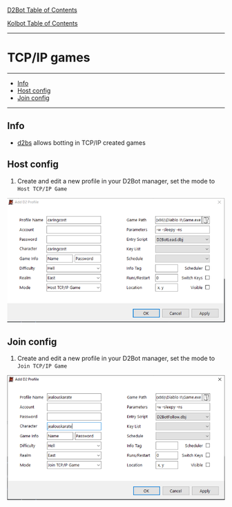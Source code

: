 [D2Bot Table of Contents](https://bhdocs.github.io/docs/category/d2bot)

[Kolbot Table of Contents](https://bhdocs.github.io/docs/category/kolbot)

---

# TCP/IP games

---

* [Info](#info)
* [Host config](#host-config)
* [Join config](#join-config)

---

## Info

* [d2bs](https://github.com/blizzhackers/kolbot) allows botting in TCP/IP created games

## Host config

1. Create and edit a new profile in your D2Bot manager, set the mode to `Host TCP/IP Game`

![Host config](img/kolbot-TcpIp-host.png)

## Join config

1. Create and edit a new profile in your D2Bot manager, set the mode to `Join TCP/IP Game`

![Join config](img/kolbot-TcpIp-join.png)
